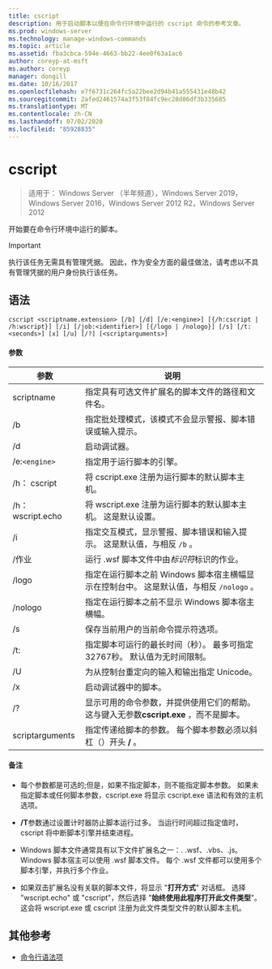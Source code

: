 ```yaml
---
title: cscript
description: 用于启动脚本以便在命令行环境中运行的 cscript 命令的参考文章。
ms.prod: windows-server
ms.technology: manage-windows-commands
ms.topic: article
ms.assetid: fba3cbca-594e-4663-bb22-4ee0f63a1ac6
author: coreyp-at-msft
ms.author: coreyp
manager: dongill
ms.date: 10/16/2017
ms.openlocfilehash: e7f6731c264fc5a22bee2d94b41a555431e48b42
ms.sourcegitcommit: 2afed2461574a3f53f84fc9ec28d86df3b335685
ms.translationtype: MT
ms.contentlocale: zh-CN
ms.lasthandoff: 07/02/2020
ms.locfileid: "85928835"
---
```

# <a name="cscript"></a>cscript

> 适用于： Windows Server （半年频道），Windows Server 2019，Windows Server 2016，Windows Server 2012 R2，Windows Server 2012

开始要在命令行环境中运行的脚本。

>[!IMPORTANT]
> 执行该任务无需具有管理凭据。 因此，作为安全方面的最佳做法，请考虑以不具有管理凭据的用户身份执行该任务。

## <a name="syntax"></a>语法

```
cscript <scriptname.extension> [/b] [/d] [/e:<engine>] [{/h:cscript | /h:wscript}] [/i] [/job:<identifier>] [{/logo | /nologo}] [/s] [/t:<seconds>] [x] [/u] [/?] [<scriptarguments>]
```

#### <a name="parameters"></a>参数

| 参数 | 说明 |
| --------- | ----------- |
| scriptname | 指定具有可选文件扩展名的脚本文件的路径和文件名。 |
| /b | 指定批处理模式，该模式不会显示警报、脚本错误或输入提示。 |
| /d | 启动调试器。 |
| /e:`<engine>` | 指定用于运行脚本的引擎。 |
| /h： cscript | 将 cscript.exe 注册为运行脚本的默认脚本主机。 |
| /h： wscript.echo | 将 wscript.exe 注册为运行脚本的默认脚本主机。 这是默认设置。 |
| /i | 指定交互模式，显示警报、脚本错误和输入提示。 这是默认值，与相反 `/b` 。 |
| /作业<identifier> | 运行 .wsf 脚本文件中由*标识符*标识的作业。 |
| /logo | 指定在运行脚本之前 Windows 脚本宿主横幅显示在控制台中。 这是默认值，与相反 `/nologo` 。 |
| /nologo | 指定在运行脚本之前不显示 Windows 脚本宿主横幅。 |
| /s | 保存当前用户的当前命令提示符选项。 |
| /t:<seconds> | 指定脚本可运行的最长时间（秒）。 最多可指定32767秒。 默认值为无时间限制。 |
| /U | 为从控制台重定向的输入和输出指定 Unicode。 |
| /x | 启动调试器中的脚本。 |
| /? | 显示可用的命令参数，并提供使用它们的帮助。 这与键入无参数**cscript.exe** ，而不是脚本。 |
| scriptarguments | 指定传递给脚本的参数。 每个脚本参数必须以斜杠（）开头 **/** 。 |

#### <a name="remarks"></a>备注

- 每个参数都是可选的;但是，如果不指定脚本，则不能指定脚本参数。 如果未指定脚本或任何脚本参数，cscript.exe 将显示 cscript.exe 语法和有效的主机选项。

- **/T**参数通过设置计时器防止脚本运行过多。 当运行时间超过指定值时，cscript 将中断脚本引擎并结束进程。

- Windows 脚本文件通常具有以下文件扩展名之一：. .wsf、.vbs、.js。 Windows 脚本宿主可以使用 .wsf 脚本文件。 每个 .wsf 文件都可以使用多个脚本引擎，并执行多个作业。

- 如果双击扩展名没有关联的脚本文件，将显示 "**打开方式**" 对话框。 选择 "wscript.echo" 或 "cscript"，然后选择 "**始终使用此程序打开此文件类型**"。 这会将 wscript.exe 或 cscript 注册为此文件类型文件的默认脚本主机。

## <a name="additional-references"></a>其他参考

- [命令行语法项](command-line-syntax-key.md)
